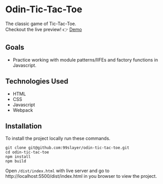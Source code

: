 # Odin-Tic-Tac-Toe
The classic game of Tic-Tac-Toe.\
Checkout the live preview! 👉 [Demo](https://99slayer.github.io/odin-tic-tac-toe/)

## Goals
- Practice working with module patterns/IIFEs and factory functions in Javascript.

## Technologies Used
- HTML
- CSS
- Javascript
- Webpack

## Installation
To install the project locally run these commands.
```
git clone git@github.com:99slayer/odin-tic-tac-toe.git
cd odin-tic-tac-toe
npm install
npm build
```
Open `/dist/index.html` with live server and go to http://localhost:5500/dist/index.html in you browser to view the project.
